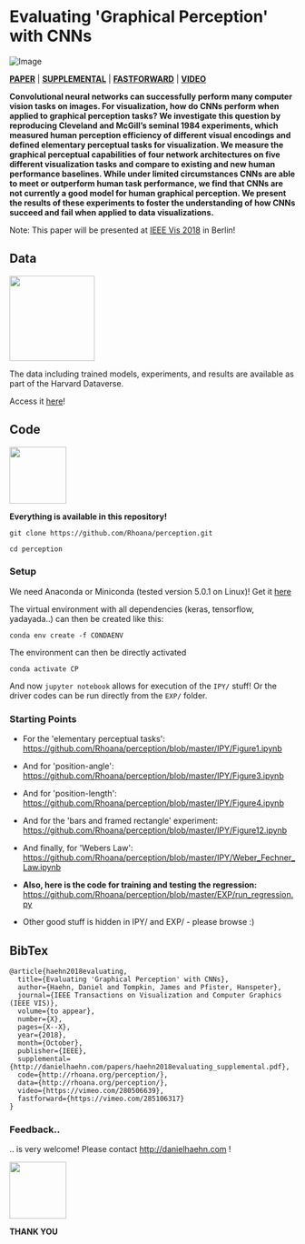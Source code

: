 # Evaluating 'Graphical Perception' with CNNs

![Image](http://danielhaehn.com/papers/haehn2018evaluating.png) 

**[PAPER](http://danielhaehn.com/papers/haehn2018evaluating.pdf)** | **[SUPPLEMENTAL](http://danielhaehn.com/papers/haehn2018evaluating_supplemental.pdf)** | **[FASTFORWARD](https://vimeo.com/285106317)** | **[VIDEO](https://vimeo.com/280506639)**
  

**Convolutional neural networks can successfully perform many computer vision tasks on images. For visualization, how do CNNs perform when applied to graphical perception tasks? We investigate this question by reproducing Cleveland and McGill’s seminal 1984 experiments, which measured human perception efficiency of different visual encodings and defined elementary perceptual tasks for visualization. We measure the graphical perceptual capabilities of four network architectures on five different visualization tasks and compare to existing and new human performance baselines. While under limited circumstances CNNs are able to meet or outperform human task performance, we find that CNNs are not currently a good model for human graphical perception. We present the results of these experiments to foster the understanding of how CNNs succeed and fail when applied to data visualizations.**

Note: This paper will be presented at [IEEE Vis 2018](http://ieeevis.org/) in Berlin!

## Data

<img src='https://dataverse.harvard.edu/logos/navbar/logo.png' width=150>

The data including trained models, experiments, and results are available as part of the Harvard Dataverse.

Access it [here](https://dataverse.harvard.edu/dataset.xhtml?persistentId=doi:10.7910/DVN/7HFT8D)!

## Code

<img src='https://assets-cdn.github.com/images/modules/logos_page/GitHub-Mark.png' width=100>

**Everything is available in this repository!**

`git clone https://github.com/Rhoana/perception.git`

`cd perception`

### Setup

We need Anaconda or Miniconda (tested version 5.0.1 on Linux)! Get it [here](https://www.anaconda.com/download/)

The virtual environment with all dependencies (keras, tensorflow, yadayada..) can then be created like this:

`conda env create -f CONDAENV`

The environment can then be directly activated

`conda activate CP`

And now `jupyter notebook` allows for execution of the `IPY/` stuff! Or the driver codes can be run directly from the `EXP/` folder.

### Starting Points

* For the 'elementary perceptual tasks': https://github.com/Rhoana/perception/blob/master/IPY/Figure1.ipynb

* And for 'position-angle': https://github.com/Rhoana/perception/blob/master/IPY/Figure3.ipynb

* And for 'position-length': https://github.com/Rhoana/perception/blob/master/IPY/Figure4.ipynb

* And for the 'bars and framed rectangle' experiment: https://github.com/Rhoana/perception/blob/master/IPY/Figure12.ipynb

* And finally, for 'Webers Law': https://github.com/Rhoana/perception/blob/master/IPY/Weber_Fechner_Law.ipynb

* **Also, here is the code for training and testing the regression:** https://github.com/Rhoana/perception/blob/master/EXP/run_regression.py

* Other good stuff is hidden in IPY/ and EXP/ - please browse :)

## BibTex

```
@article{haehn2018evaluating,
  title={Evaluating 'Graphical Perception' with CNNs},
  author={Haehn, Daniel and Tompkin, James and Pfister, Hanspeter},
  journal={IEEE Transactions on Visualization and Computer Graphics (IEEE VIS)},
  volume={to appear},
  number={X},
  pages={X--X},
  year={2018},
  month={October},
  publisher={IEEE},
  supplemental={http://danielhaehn.com/papers/haehn2018evaluating_supplemental.pdf},
  code={http://rhoana.org/perception/},
  data={http://rhoana.org/perception/},
  video={https://vimeo.com/280506639},
  fastforward={https://vimeo.com/285106317}
}
```

### Feedback..

.. is very welcome! Please contact http://danielhaehn.com !

<a target=_blank href='http://vcg.seas.harvard.edu'><img src='https://pbs.twimg.com/profile_images/851447292120805376/y_RzZDR__400x400.jpg' width=100></a>

**THANK YOU**

